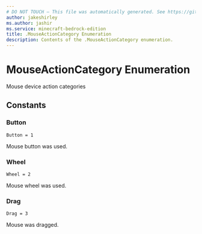 ```yaml
---
# DO NOT TOUCH — This file was automatically generated. See https://github.com/mojang/minecraftapidocsgenerator to modify descriptions, examples, etc.
author: jakeshirley
ms.author: jashir
ms.service: minecraft-bedrock-edition
title: .MouseActionCategory Enumeration
description: Contents of the .MouseActionCategory enumeration.
---
```

# MouseActionCategory Enumeration

Mouse device action categories

## Constants
### **Button**
`Button = 1`

Mouse button was used.
### **Wheel**
`Wheel = 2`

Mouse wheel was used.
### **Drag**
`Drag = 3`

Mouse was dragged.
